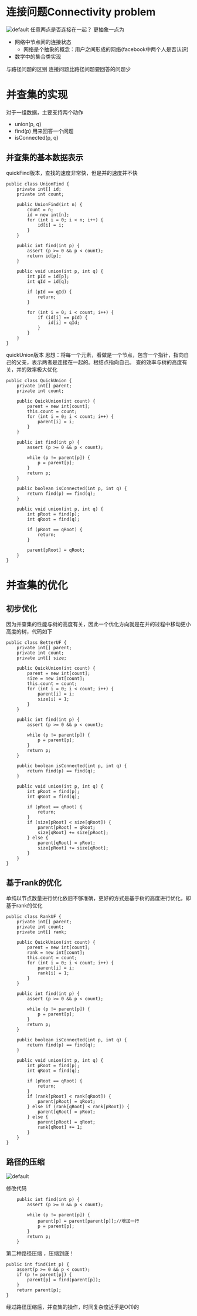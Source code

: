 # 连接问题Connectivity problem
![default](https://user-images.githubusercontent.com/16509581/38966435-dccf281c-43b4-11e8-83d0-909b755b18ac.png)
任意两点是否连接在一起？
更抽象一点为
+ 网络中节点间的连接状态
	- 网络是个抽象的概念：用户之间形成的网络(facebook中两个人是否认识)
+ 数学中的集合类实现

与路径问题的区别 
连接问题比路径问题要回答的问题少

# 并查集的实现
对于一组数据，主要支持两个动作
 - union(p, q)
 - find(p)
用来回答一个问题
 - isConnected(p, q)

## 并查集的基本数据表示 
quickFind版本，查找的速度非常快，但是并的速度并不快
```
public class UnionFind {
	private int[] id;
	private int count;

	public UnionFind(int n) {
		count = n;
		id = new int[n];
		for (int i = 0; i < n; i++) {
			id[i] = i;
		}
	}

	public int find(int p) {
		assert (p >= 0 && p < count);
		return id[p];
	}

	public void union(int p, int q) {
		int pId = id[p];
		int qId = id[q];

		if (pId == qId) {
			return;
		}

		for (int i = 0; i < count; i++) {
			if (id[i] == pId) {
				id[i] = qId;
			}
		}
	}
}
```
quickUnion版本
思想：将每一个元素，看做是一个节点，包含一个指针，指向自己的父亲，表示两者是连接在一起的。根结点指向自己。
查的效率与树的高度有关，并的效率极大优化
```
public class QuickUnion {
	private int[] parent;
	private int count;

	public QuickUnion(int count) {
		parent = new int[count];
		this.count = count;
		for (int i = 0; i < count; i++) {
			parent[i] = i;
		}
	}

	public int find(int p) {
		assert (p >= 0 && p < count);

		while (p != parent[p]) {
			p = parent[p];
		}
		return p;
	}

	public boolean isConnected(int p, int q) {
		return find(p) == find(q);
	}

	public void union(int p, int q) {
		int pRoot = find(p);
		int qRoot = find(q);

		if (pRoot == qRoot) {
			return;
		}

		parent[pRoot] = qRoot;
	}
}
```

# 并查集的优化
## 初步优化
因为并查集的性能与树的高度有关，因此一个优化方向就是在并的过程中移动更小高度的树，代码如下
```
public class BetterUF {
	private int[] parent;
	private int count;
	private int[] size;

	public QuickUnion(int count) {
		parent = new int[count];
		size = new int[count];
		this.count = count;
		for (int i = 0; i < count; i++) {
			parent[i] = i;
			size[i] = 1;
		}
	}

	public int find(int p) {
		assert (p >= 0 && p < count);

		while (p != parent[p]) {
			p = parent[p];
		}
		return p;
	}

	public boolean isConnected(int p, int q) {
		return find(p) == find(q);
	}

	public void union(int p, int q) {
		int pRoot = find(p);
		int qRoot = find(q);

		if (pRoot == qRoot) {
			return;
		}
		if (size[pRoot] < size[qRoot]) {
			parent[pRoot] = qRoot;
			size[qRoot] += size[pRoot];
		} else {
			parent[qRoot] = pRoot;
			size[pRoot] += size[qRoot];
		}
	}
}
```

## 基于rank的优化
单纯以节点数量进行优化依旧不够准确，更好的方式是基于树的高度进行优化，即基于rank的优化
```
public class RankUF {
	private int[] parent;
	private int count;
	private int[] rank;

	public QuickUnion(int count) {
		parent = new int[count];
		rank = new int[count];
		this.count = count;
		for (int i = 0; i < count; i++) {
			parent[i] = i;
			rank[i] = 1;
		}
	}

	public int find(int p) {
		assert (p >= 0 && p < count);

		while (p != parent[p]) {
			p = parent[p];
		}
		return p;
	}

	public boolean isConnected(int p, int q) {
		return find(p) == find(q);
	}

	public void union(int p, int q) {
		int pRoot = find(p);
		int qRoot = find(q);

		if (pRoot == qRoot) {
			return;
		}
		if (rank[pRoot] < rank[qRoot]) {
			parent[pRoot] = qRoot;
		} else if (rank[qRoot] < rank[pRoot]) {
			parent[qRoot] = pRoot;
		} else {
			parent[pRoot] = qRoot;
			rank[qRoot] += 1;
		}
	}
}
```
## 路径的压缩
![default](https://user-images.githubusercontent.com/16509581/38976186-0d3f7e88-43e3-11e8-818f-e77910cb60d9.png)

修改代码
```
	public int find(int p) {
		assert (p >= 0 && p < count);

		while (p != parent[p]) {
			parent[p] = parent[parent[p]];//增加一行
			p = parent[p];
		}
		return p;
	}
```

第二种路径压缩 ，压缩到底！
```
public int find(int p) {
	assert(p >= 0 && p < count);
	if (p != parent[p]) {
		parent[p] = find(parent[p]);
	}
	return parent[p];
}
```
经过路径压缩后，并查集的操作，时间复杂度近乎是O(1)的